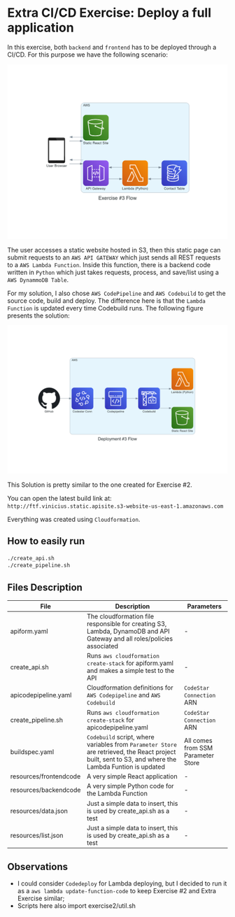 # Extra CI/CD Exercise: Deploy a full application

In this exercise, both ``backend`` and ``frontend`` has to be deployed through a CI/CD. For this purpose we have the following scenario:

![alt text](https://github.com/vinixnan/cloudtest/blob/main/diagram/ex3.png?raw=true)

The user accesses a static website hosted in S3, then this static page can submit requests to an ``AWS API GATEWAY`` which just sends all REST requests to a ``AWS Lambda Function``. Inside this function, there is a backend code written in ``Python`` which just takes requests, process, and save/list using a ``AWS DynammoDB Table``.

For my solution, I also chose ```AWS CodePipeline``` and  ```AWS Codebuild``` to get the source code, build and deploy. The difference here is that the ``Lambda Function`` is updated every time Codebuild runs. The following figure presents the solution:

![alt text](https://github.com/vinixnan/cloudtest/blob/main/diagram/ex3deploy.png?raw=true)

This Solution is pretty similar to the one created for Exercise #2.

You can open the latest build link at:
```http://ftf.vinicius.static.apisite.s3-website-us-east-1.amazonaws.com```

Everything was created using `Cloudformation`.

## How to easily run

```sh
./create_api.sh
./create_pipeline.sh
```

## Files Description

| File  | Description  | Parameters
|---|---|---|
| apiform.yaml  | The cloudformation file responsible for creating S3, Lambda, DynamoDB and API Gateway and all roles/policies associated | - |
| create_api.sh  | Runs `aws cloudformation create-stack` for  apiform.yaml and makes a simple test to the API | - |
| apicodepipeline.yaml  | Cloudformation definitions for ``AWS Codepipeline`` and ``AWS Codebuild`` | ``CodeStar Connection`` ARN |
| create_pipeline.sh  | Runs `aws cloudformation create-stack` for apicodepipeline.yaml  | ``CodeStar Connection`` ARN |
| buildspec.yaml | ``Codebuild`` script, where variables from ``Parameter Store`` are retrieved, the React project built, sent to S3, and where the Lambda Funtion is updated | All comes from SSM Parameter Store |
| resources/frontendcode | A very simple React application | - |
| resources/backendcode | A very simple Python code for the Lambda Function | - |
| resources/data.json| Just a simple data to insert, this is used by  create_api.sh as a test| - |
| resources/list.json| Just a simple data to insert, this is used by  create_api.sh as a test| - |

## Observations

* I could consider ``Codedeploy`` for Lambda deploying, but I decided to run it as a ``aws lambda update-function-code`` to keep Exercise #2 and Extra Exercise similar;
* Scripts here also import exercise2/util.sh

